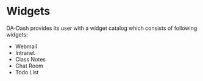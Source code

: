# Widgets

DA-Dash provides its user with a widget catalog which consists of following widgets:
* Webmail
* Intranet
* Class Notes
* Chat Room
* Todo List